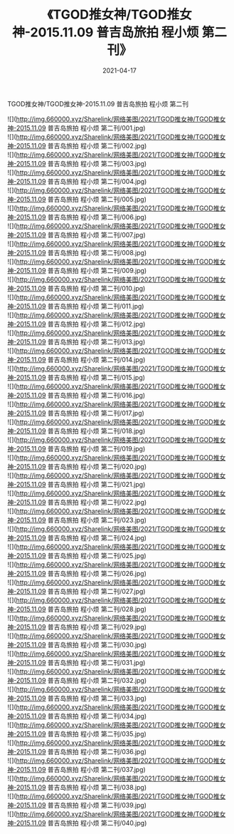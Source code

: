 ﻿---
layout: post
title:  《TGOD推女神/TGOD推女神-2015.11.09 普吉岛旅拍 程小烦 第二刊》
date:   2021-04-17
img: http://img.660000.xyz/Sharelink/网络美图/2021/TGOD推女神/TGOD推女神-2015.11.09 普吉岛旅拍 程小烦 第二刊/000.jpg
categories: [美女, 清纯, 唯美]
---

TGOD推女神/TGOD推女神-2015.11.09 普吉岛旅拍 程小烦 第二刊

 ![](http://img.660000.xyz/Sharelink/网络美图/2021/TGOD推女神/TGOD推女神-2015.11.09 普吉岛旅拍 程小烦 第二刊/001.jpg) <br>![](http://img.660000.xyz/Sharelink/网络美图/2021/TGOD推女神/TGOD推女神-2015.11.09 普吉岛旅拍 程小烦 第二刊/002.jpg) <br>![](http://img.660000.xyz/Sharelink/网络美图/2021/TGOD推女神/TGOD推女神-2015.11.09 普吉岛旅拍 程小烦 第二刊/003.jpg) <br>![](http://img.660000.xyz/Sharelink/网络美图/2021/TGOD推女神/TGOD推女神-2015.11.09 普吉岛旅拍 程小烦 第二刊/004.jpg) <br>![](http://img.660000.xyz/Sharelink/网络美图/2021/TGOD推女神/TGOD推女神-2015.11.09 普吉岛旅拍 程小烦 第二刊/005.jpg) <br>![](http://img.660000.xyz/Sharelink/网络美图/2021/TGOD推女神/TGOD推女神-2015.11.09 普吉岛旅拍 程小烦 第二刊/006.jpg) <br>![](http://img.660000.xyz/Sharelink/网络美图/2021/TGOD推女神/TGOD推女神-2015.11.09 普吉岛旅拍 程小烦 第二刊/007.jpg) <br>![](http://img.660000.xyz/Sharelink/网络美图/2021/TGOD推女神/TGOD推女神-2015.11.09 普吉岛旅拍 程小烦 第二刊/008.jpg) <br>![](http://img.660000.xyz/Sharelink/网络美图/2021/TGOD推女神/TGOD推女神-2015.11.09 普吉岛旅拍 程小烦 第二刊/009.jpg) <br>![](http://img.660000.xyz/Sharelink/网络美图/2021/TGOD推女神/TGOD推女神-2015.11.09 普吉岛旅拍 程小烦 第二刊/010.jpg) <br>![](http://img.660000.xyz/Sharelink/网络美图/2021/TGOD推女神/TGOD推女神-2015.11.09 普吉岛旅拍 程小烦 第二刊/011.jpg) <br>![](http://img.660000.xyz/Sharelink/网络美图/2021/TGOD推女神/TGOD推女神-2015.11.09 普吉岛旅拍 程小烦 第二刊/012.jpg) <br>![](http://img.660000.xyz/Sharelink/网络美图/2021/TGOD推女神/TGOD推女神-2015.11.09 普吉岛旅拍 程小烦 第二刊/013.jpg) <br>![](http://img.660000.xyz/Sharelink/网络美图/2021/TGOD推女神/TGOD推女神-2015.11.09 普吉岛旅拍 程小烦 第二刊/014.jpg) <br>![](http://img.660000.xyz/Sharelink/网络美图/2021/TGOD推女神/TGOD推女神-2015.11.09 普吉岛旅拍 程小烦 第二刊/015.jpg) <br>![](http://img.660000.xyz/Sharelink/网络美图/2021/TGOD推女神/TGOD推女神-2015.11.09 普吉岛旅拍 程小烦 第二刊/016.jpg) <br>![](http://img.660000.xyz/Sharelink/网络美图/2021/TGOD推女神/TGOD推女神-2015.11.09 普吉岛旅拍 程小烦 第二刊/017.jpg) <br>![](http://img.660000.xyz/Sharelink/网络美图/2021/TGOD推女神/TGOD推女神-2015.11.09 普吉岛旅拍 程小烦 第二刊/018.jpg) <br>![](http://img.660000.xyz/Sharelink/网络美图/2021/TGOD推女神/TGOD推女神-2015.11.09 普吉岛旅拍 程小烦 第二刊/019.jpg) <br>![](http://img.660000.xyz/Sharelink/网络美图/2021/TGOD推女神/TGOD推女神-2015.11.09 普吉岛旅拍 程小烦 第二刊/020.jpg) <br>![](http://img.660000.xyz/Sharelink/网络美图/2021/TGOD推女神/TGOD推女神-2015.11.09 普吉岛旅拍 程小烦 第二刊/021.jpg) <br>![](http://img.660000.xyz/Sharelink/网络美图/2021/TGOD推女神/TGOD推女神-2015.11.09 普吉岛旅拍 程小烦 第二刊/022.jpg) <br>![](http://img.660000.xyz/Sharelink/网络美图/2021/TGOD推女神/TGOD推女神-2015.11.09 普吉岛旅拍 程小烦 第二刊/023.jpg) <br>![](http://img.660000.xyz/Sharelink/网络美图/2021/TGOD推女神/TGOD推女神-2015.11.09 普吉岛旅拍 程小烦 第二刊/024.jpg) <br>![](http://img.660000.xyz/Sharelink/网络美图/2021/TGOD推女神/TGOD推女神-2015.11.09 普吉岛旅拍 程小烦 第二刊/025.jpg) <br>![](http://img.660000.xyz/Sharelink/网络美图/2021/TGOD推女神/TGOD推女神-2015.11.09 普吉岛旅拍 程小烦 第二刊/026.jpg) <br>![](http://img.660000.xyz/Sharelink/网络美图/2021/TGOD推女神/TGOD推女神-2015.11.09 普吉岛旅拍 程小烦 第二刊/027.jpg) <br>![](http://img.660000.xyz/Sharelink/网络美图/2021/TGOD推女神/TGOD推女神-2015.11.09 普吉岛旅拍 程小烦 第二刊/028.jpg) <br>![](http://img.660000.xyz/Sharelink/网络美图/2021/TGOD推女神/TGOD推女神-2015.11.09 普吉岛旅拍 程小烦 第二刊/029.jpg) <br>![](http://img.660000.xyz/Sharelink/网络美图/2021/TGOD推女神/TGOD推女神-2015.11.09 普吉岛旅拍 程小烦 第二刊/030.jpg) <br>![](http://img.660000.xyz/Sharelink/网络美图/2021/TGOD推女神/TGOD推女神-2015.11.09 普吉岛旅拍 程小烦 第二刊/031.jpg) <br>![](http://img.660000.xyz/Sharelink/网络美图/2021/TGOD推女神/TGOD推女神-2015.11.09 普吉岛旅拍 程小烦 第二刊/032.jpg) <br>![](http://img.660000.xyz/Sharelink/网络美图/2021/TGOD推女神/TGOD推女神-2015.11.09 普吉岛旅拍 程小烦 第二刊/033.jpg) <br>![](http://img.660000.xyz/Sharelink/网络美图/2021/TGOD推女神/TGOD推女神-2015.11.09 普吉岛旅拍 程小烦 第二刊/034.jpg) <br>![](http://img.660000.xyz/Sharelink/网络美图/2021/TGOD推女神/TGOD推女神-2015.11.09 普吉岛旅拍 程小烦 第二刊/035.jpg) <br>![](http://img.660000.xyz/Sharelink/网络美图/2021/TGOD推女神/TGOD推女神-2015.11.09 普吉岛旅拍 程小烦 第二刊/036.jpg) <br>![](http://img.660000.xyz/Sharelink/网络美图/2021/TGOD推女神/TGOD推女神-2015.11.09 普吉岛旅拍 程小烦 第二刊/037.jpg) <br>![](http://img.660000.xyz/Sharelink/网络美图/2021/TGOD推女神/TGOD推女神-2015.11.09 普吉岛旅拍 程小烦 第二刊/038.jpg) <br>![](http://img.660000.xyz/Sharelink/网络美图/2021/TGOD推女神/TGOD推女神-2015.11.09 普吉岛旅拍 程小烦 第二刊/039.jpg) <br>![](http://img.660000.xyz/Sharelink/网络美图/2021/TGOD推女神/TGOD推女神-2015.11.09 普吉岛旅拍 程小烦 第二刊/040.jpg) <br>